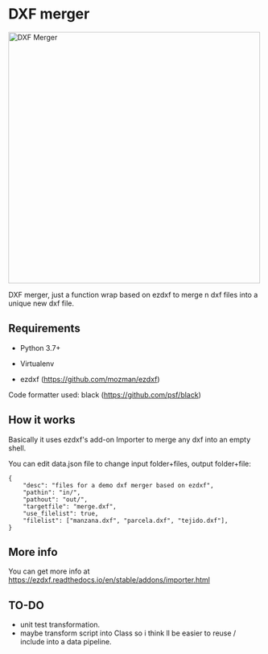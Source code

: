 # DXF merger

<img width="500" alt="DXF Merger" src="https://user-images.githubusercontent.com/4071796/190007423-9e796567-4bf9-4c56-8d1c-388fd69a0f4c.png">


DXF merger, just a function wrap based on ezdxf to merge n dxf files into a unique new dxf file.

## Requirements

- Python 3.7+

- Virtualenv 

- ezdxf (https://github.com/mozman/ezdxf)

Code formatter used: black (https://github.com/psf/black)

## How it works

Basically it uses ezdxf's add-on Importer to merge any dxf into an empty shell.

You can edit data.json file to change input folder+files, output folder+file:

```
{
    "desc": "files for a demo dxf merger based on ezdxf",
    "pathin": "in/",
    "pathout": "out/",
    "targetfile": "merge.dxf",
    "use_filelist": true,
    "filelist": ["manzana.dxf", "parcela.dxf", "tejido.dxf"],
}
```

## More info

You can get more info at https://ezdxf.readthedocs.io/en/stable/addons/importer.html

## TO-DO

- unit test transformation.
- maybe transform script into Class so i think ll be easier to reuse / include into a data pipeline.

